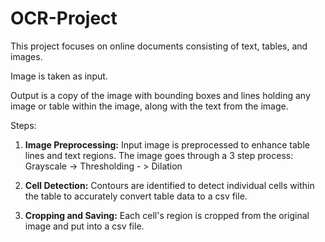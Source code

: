 # OCR-Project

This project focuses on online documents consisting of text, tables, and images. 

Image is taken as input. 

Output is a copy of the image with bounding boxes and lines holding any image or table within the image, along with the text from the image.

Steps:
1. **Image Preprocessing:** Input image is preprocessed to enhance table lines and text regions. 
The image goes through a 3 step process:
 Grayscale -> Thresholding - > Dilation

2. **Cell Detection:** Contours are identified to detect individual cells within the table to accurately convert table data to a csv file.

3. **Cropping and Saving:** Each cell's region is cropped from the original image and put into a csv file.
